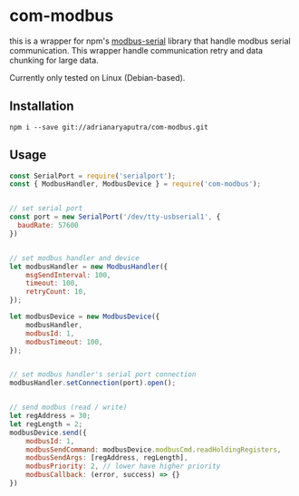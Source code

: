 # com-modbus
this is a wrapper for npm's [modbus-serial](https://www.npmjs.com/package/modbus-serial) library that handle modbus serial communication. This wrapper handle communication retry and data chunking for large data. 

Currently only tested on Linux (Debian-based).

## Installation
`npm i --save git://adrianaryaputra/com-modbus.git`

## Usage
```js
const SerialPort = require('serialport');
const { ModbusHandler, ModbusDevice } = require('com-modbus');


// set serial port
const port = new SerialPort('/dev/tty-usbserial1', {
  baudRate: 57600
})


// set modbus handler and device
let modbusHandler = new ModbusHandler({
    msgSendInterval: 100,
    timeout: 100,
    retryCount: 10,
});

let modbusDevice = new ModbusDevice({
    modbusHandler,
    modbusId: 1,
    modbusTimeout: 100,
});


// set modbus handler's serial port connection 
modbusHandler.setConnection(port).open();


// send modbus (read / write)
let regAddress = 30;
let regLength = 2;
modbusDevice.send({
    modbusId: 1,
    modbusSendCommand: modbusDevice.modbusCmd.readHoldingRegisters, 
    modbusSendArgs: [regAddress, regLength],
    modbusPriority: 2, // lower have higher priority
    modbusCallback: (error, success) => {}
})
```
